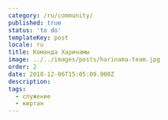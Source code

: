 ```yaml
---
category: /ru/community/
published: true
status: 'to do'
templateKey: post
locale: ru
title: Команда Харинамы
image: ../../images/posts/harinama-team.jpg
order: 2
date: 2018-12-06T15:05:09.000Z
description:
tags:
  - служение
  - киртан
---
```


<tbd locale="ru" url="mailto:haribol@mayapur.live"></tbd>
